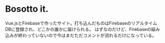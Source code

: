 # Bosotto it.
Vue.jsとFirebaseで作ったサイト。打ち込んだものはFirebaseのリアルタイムDBに登録され、どこかの誰かに届けられる。
はずなのだけど、Firebaseの組み込みが終わっていないので今はまだただコメントが流れるだけになっている。
